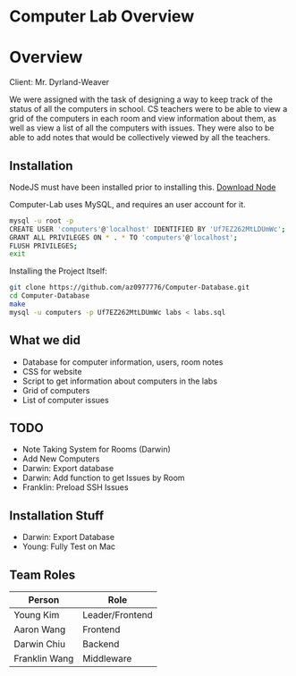 # Computer Lab Overview 

# Overview
Client: Mr. Dyrland-Weaver

We were assigned with the task of designing a way to keep track of the status of all the computers in school. CS teachers were to be able to view a grid of the computers in each room and view information about them, as well as view a list of all the computers with issues. They were also to be able to add notes that would be collectively viewed by all the teachers. 


## Installation
NodeJS must have been installed prior to installing this. [Download Node](https://nodejs.org/en/download/)

Computer-Lab uses MySQL, and requires an user account for it.
```sh
mysql -u root -p
CREATE USER 'computers'@'localhost' IDENTIFIED BY 'Uf7EZ262MtLDUmWc';
GRANT ALL PRIVILEGES ON * . * TO 'computers'@'localhost';
FLUSH PRIVILEGES;
exit
```

Installing the Project Itself:
```sh
git clone https://github.com/az0977776/Computer-Database.git
cd Computer-Database
make
mysql -u computers -p Uf7EZ262MtLDUmWc labs < labs.sql
```

## What we did
- Database for computer information, users, room notes
- CSS for website
- Script to get information about computers in the labs
- Grid of computers
- List of computer issues

## TODO
- Note Taking System for Rooms (Darwin)
- Add New Computers
- Darwin: Export database
- Darwin: Add function to get Issues by Room
- Franklin: Preload SSH Issues

## Installation Stuff
- Darwin: Export Database
- Young: Fully Test on Mac

## Team Roles
|Person         |Role           |
|---------------|---------------|
| Young Kim     |Leader/Frontend|
| Aaron Wang    |Frontend       |
| Darwin Chiu   |Backend        |
| Franklin Wang |Middleware     |
